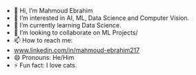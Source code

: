 - 👋 Hi, I’m Mahmoud Ebrahim
- 👀 I’m interested in AI, ML, Data Science and Computer Vision.
- 🌱 I’m currently learning Data Science.
- 💞️ I’m looking to collaborate on ML Projects/
- 📫 How to reach me:
- www.linkedin.com/in/mahmoud-ebrahim217
- 😄 Pronouns: He/Him
- ⚡ Fun fact: I love cats.

<!---
bandito19/bandito19 is a ✨ special ✨ repository because its `README.md` (this file) appears on your GitHub profile.
You can click the Preview link to take a look at your changes.
--->
